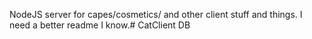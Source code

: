 NodeJS server for capes/cosmetics/ and other client stuff and things. I need a better readme I know.#   C a t C l i e n t   D B  
 